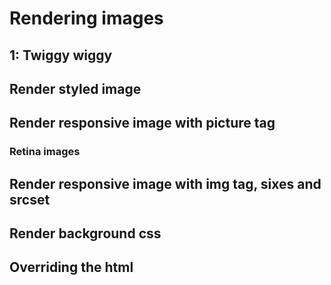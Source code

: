 # Rendering images

1: Twiggy wiggy
---------------------------

## Render styled image

## Render responsive image with picture tag

### Retina images

## Render responsive image with img tag, sixes and srcset

## Render background css

## Overriding the html